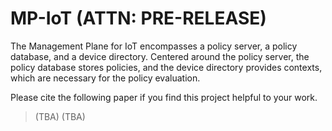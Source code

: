 # MP-IoT (ATTN: PRE-RELEASE)

The Management Plane for IoT encompasses a policy server, a policy database, and a device directory. Centered around the policy server, the policy database stores policies, and the device directory provides contexts, which are necessary for the policy evaluation.

Please cite the following paper if you find this project helpful to your work.

> (TBA) (TBA)

